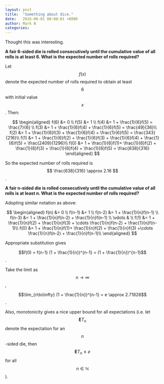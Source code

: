 ```yaml
---
layout: post
title:  "Something about dice."
date:   2016-06-01 00:08:01 +0800
author: Mark N
categories:
---
```



Thought this was interesting.

**A fair 6-sided die is rolled consecutively until the cumulative value of all rolls is at least 6. What is the expected number of rolls required?**

Let $$f(x)$$ denote the expected number of rolls required to obtain at least $$6$$ with initial value $$x$$. Then:

$$
\begin{aligned}
f(6) &= 0 \\
f(5) &= 1 \\
f(4) &= 1 + \frac{1}{6}f(5) = \frac{7}{6} \\
f(3) &= 1 + \frac{1}{6}f(4) + \frac{1}{6}f(5) = \frac{49}{36}\\
f(2) &= 1 + \frac{1}{6}f(3) + \frac{1}{6}f(4) + \frac{1}{6}f(5) = \frac{343}{216}\\
f(1) &= 1 + \frac{1}{6}f(2) + \frac{1}{6}f(3) + \frac{1}{6}f(4) + \frac{1}{6}f(5) = \frac{2409}{1296}\\
f(0) &= 1 + \frac{1}{6}f(1)+ \frac{1}{6}f(2) + \frac{1}{6}f(3) + \frac{1}{6}f(4) + \frac{1}{6}f(5) = \frac{638}{316}
\end{aligned}
$$

So the expected number of rolls required is  $$ \frac{638}{316} \approx 2.16 $$.

**A fair n-sided die is rolled consecutively until the cumulative value of all rolls is at least n. What is the expected number of rolls required?**

Adopting similar notation as above:

$$ 
\begin{aligned}
f(n) &= 0 \\
f(n-1) &= 1 \\
f(n-2) &= 1 + \frac{1}{n}f(n-1) \\
f(n-3) &= 1 + \frac{1}{n}f(n-2) + \frac{1}{n}f(n-1) \\
\vdots & \\
f(1) &= 1 + \frac{1}{n}f(2) + \frac{1}{n}f(3) + \cdots \frac{1}{n}f(n-2) + \frac{1}{n}f(n-1)\\
f(0) &= 1 + \frac{1}{n}f(1)+ \frac{1}{n}f(2) + \frac{1}{n}f(3) +\cdots \frac{1}{n}f(n-2) + \frac{1}{n}f(n-1)\\
\end{aligned}
$$

Appropriate substitution gives

$$f(0) = f(n-1) (1 + \frac{1}{n})^{n-1} = (1 + \frac{1}{n})^{n-1}$$.

Take the limit as $$n \to \infty$$,

$$\lim_{n\to\infty} (1 + \frac{1}{n})^{n-1} = e \approx 2.71828$$.

Also, monotonicity gives a nice upper bound for all expectations (i.e. let $$\mathbf{E} T_{n}$$ denote the expectation for an $$n$$-sided die, then $$\mathbf{E} T_{n} \leq e$$ for all $$n \in \mathbb{N}$$).